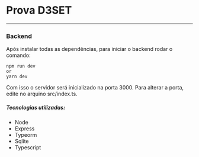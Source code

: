 # Prova D3SET
---

### Backend
Após instalar todas as dependências, para iniciar o backend rodar o comando:

```
npm run dev
or 
yarn dev
```

Com isso o servidor será inicializado na porta 3000. Para alterar a porta, edite no arquino src/index.ts.

##### Tecnologias utilizadas:
 * Node
 * Express
 * Typeorm
 * Sqlite
 * Typescript